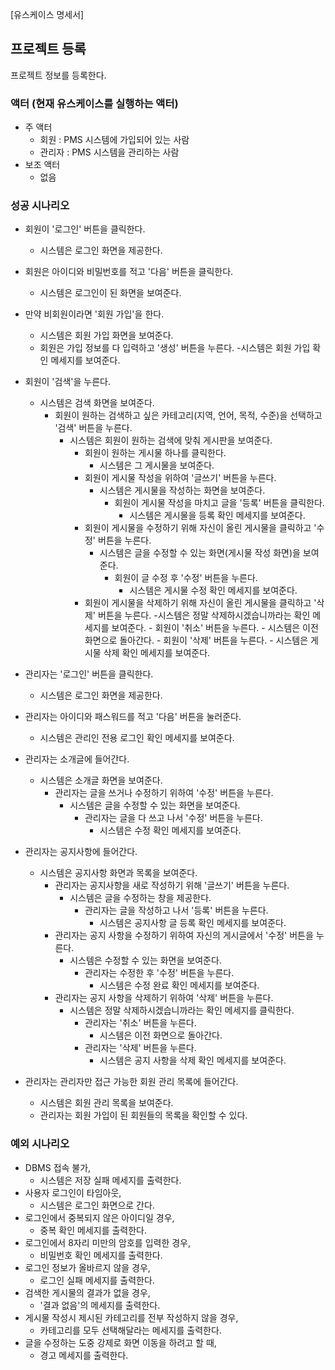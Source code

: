 [유스케이스 명세서]


## 프로젝트 등록

프로젝트 정보를 등록한다.

### 액터 (현재 유스케이스를 실행하는 액터)
- 주 액터
    - 회원 : PMS 시스템에 가입되어 있는 사람
    - 관리자 : PMS 시스템을 관리하는 사람
- 보조 액터
    - 없음

    
### 성공 시나리오

- 회원이 '로그인' 버튼을 클릭한다.
    - 시스템은 로그인 화면을 제공한다.
- 회원은 아이디와 비밀번호를 적고 '다음' 버튼을 클릭한다.
    - 시스템은 로그인이 된 화면을 보여준다.
- 만약 비회원이라면 '회원 가입'을 한다.
    - 시스템은 회원 가입 화면을 보여준다.
    - 회원은 가입 정보를 다 입력하고 '생성' 버튼을 누른다.
        -시스템은 회원 가입 확인 메세지를 보여준다.
- 회원이 '검색'을 누른다.
    - 시스템은 검색 화면을 보여준다.
        - 회원이 원하는 검색하고 싶은 카테고리(지역, 언어, 목적, 수준)을 선택하고 '검색' 버튼을 누른다.
            - 시스템은 회원이 원하는 검색에 맞춰 게시판을 보여준다.
                - 회원이 원하는 게시물 하나를 클릭한다.
                    - 시스템은 그 게시물을 보여준다. 
                - 회원이 게시물 작성을 위하여 '글쓰기' 버튼을 누른다.
                    - 시스템은 게시물을 작성하는 화면을 보여준다.
                         - 회원이 게시물 작성을 마치고 글을 '등록' 버튼을 클릭한다.
                            - 시스템은 게시물을 등록 확인 메세지를 보여준다.
                - 회원이 게시물을 수정하기 위해 자신이 올린 게시물을 클릭하고 '수정' 버튼을 누른다.
                    - 시스템은 글을 수정할 수 있는 화면(게시물 작성 화면)을 보여준다.
                        - 회원이 글 수정 후 '수정' 버튼을 누른다.
                            - 시스템은 게시물 수정 확인 메세지를 보여준다.
                - 회원이 게시물을 삭제하기 위해 자신이 올린 게시물을 클릭하고 '삭제' 버튼을 누른다.
                    -시스템은 정말 삭제하시겠습니까라는 확인 메세지를 보여준다.
                        - 회원이 '취소' 버튼을 누른다.
                            - 시스템은 이전 화면으로 돌아간다.
                        - 회원이 '삭제' 버튼을 누른다.
                            - 시스템은 게시물 삭제 확인 메세지를 보여준다.

- 관리자는 '로그인' 버튼을 클릭한다.
    - 시스템은 로그인 화면을 제공한다.
- 관리자는 아이디와 패스워드를 적고 '다음' 버튼을 눌러준다.
    - 시스템은 관리인 전용 로그인 확인 메세지를 보여준다.
- 관리자는 소개글에 들어간다.
    - 시스템은 소개글 화면을 보여준다.
        - 관리자는 글을 쓰거나 수정하기 위하여 '수정' 버튼을 누른다.
            - 시스템은 글을 수정할 수 있는 화면을 보여준다.
                - 관리자는 글을 다 쓰고 나서 '수정' 버튼을 누른다.
                    - 시스템은 수정 확인 메세지를 보여준다.
- 관리자는 공지사항에 들어간다.
    - 시스템은 공지사항 화면과 목록을 보여준다.
        - 관리자는 공지사항을 새로 작성하기 위해 '글쓰기' 버튼을 누른다.
            - 시스템은 글을 수정하는 창을 제공한다.
                - 관리자는 글을 작성하고 나서 '등록' 버튼을 누른다.
                    - 시스템은 공지사항 글 등록 확인 메세지를 보여준다.
        - 관리자는 공지 사항을 수정하기 위하여 자신의 게시글에서 '수정' 버튼을 누른다.
            - 시스템은 수정할 수 있는 화면을 보여준다.
                - 관리자는 수정한 후 '수정' 버튼을 누른다.
                    - 시스템은 수정 완료 확인 메세지를 보여준다.
        - 관리자는 공지 사항을 삭제하기 위하여 '삭제' 버튼을 누른다.
            - 시스템은 정말 삭제하시겠습니까라는 확인 메세지를 클릭한다.
                - 관리자는 '취소' 버튼을 누른다.
                    - 시스템은 이전 화면으로 돌아간다.
                - 관리자는 '삭제' 버튼을 누른다.
                    - 시스템은 공지 사항을 삭제 확인 메세지를 보여준다.
- 관리자는 관리자만 접근 가능한 회원 관리 목록에 들어간다.
    - 시스템은 회원 관리 목록을 보여준다.
    - 관리자는 회원 가입이 된 회원들의 목록을 확인할 수 있다.
        


### 예외 시나리오

- DBMS 접속 불가,
    - 시스템은 저장 실패 메세지를 출력한다.
- 사용자 로그인이 타임아웃,
    - 시스템은 로그인 화면으로 간다.
- 로그인에서 중복되지 않은 아이디일 경우,
    - 중복 확인 메세지를 출력한다.
- 로그인에서 8자리 미만의 암호를 입력한 경우,
    - 비밀번호 확인 메세지를 출력한다.
- 로그인 정보가 올바르지 않을 경우,
    - 로그인 실패 메세지를 출력한다.
- 검색한 게시물의 결과가 없을 경우,
    - '결과 없음'의 메세지를 출력한다.
- 게시물 작성시 제시된 카테고리를 전부 작성하지 않을 경우,
    - 카테고리를 모두 선택해달라는 메세지를 출력한다.
- 글을 수정하는 도중 강제로 화면 이동을 하려고 할 때,
    - 경고 메세지를 출력한다.